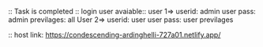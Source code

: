 :: Task is completed
:: login user avaiable:: user 1=> userid: admin
                                  user pass: admin
                                  previlages: all
                         User 2=> userid: user
                                  user pass: user
                                  previlages

:: host link:  https://condescending-ardinghelli-727a01.netlify.app/



